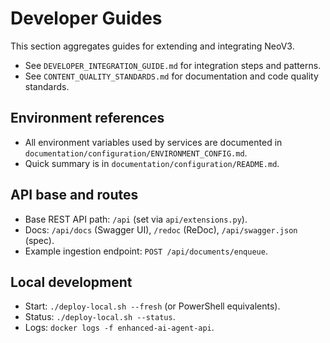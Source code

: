 # Developer Guides

This section aggregates guides for extending and integrating NeoV3.

- See `DEVELOPER_INTEGRATION_GUIDE.md` for integration steps and patterns.
- See `CONTENT_QUALITY_STANDARDS.md` for documentation and code quality standards.

## Environment references
- All environment variables used by services are documented in `documentation/configuration/ENVIRONMENT_CONFIG.md`.
- Quick summary is in `documentation/configuration/README.md`.

## API base and routes
- Base REST API path: `/api` (set via `api/extensions.py`).
- Docs: `/api/docs` (Swagger UI), `/redoc` (ReDoc), `/api/swagger.json` (spec).
- Example ingestion endpoint: `POST /api/documents/enqueue`.

## Local development
- Start: `./deploy-local.sh --fresh` (or PowerShell equivalents).
- Status: `./deploy-local.sh --status`.
- Logs: `docker logs -f enhanced-ai-agent-api`.
